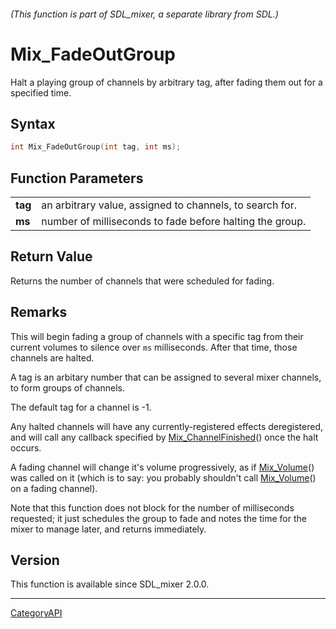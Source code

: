 ###### (This function is part of SDL_mixer, a separate library from SDL.)
# Mix_FadeOutGroup

Halt a playing group of channels by arbitrary tag, after fading them out for a specified time.

## Syntax

```c
int Mix_FadeOutGroup(int tag, int ms);

```

## Function Parameters

|             |                                                          |
| ----------- | -------------------------------------------------------- |
| **tag**     | an arbitrary value, assigned to channels, to search for. |
| **ms**      | number of milliseconds to fade before halting the group. |

## Return Value

Returns the number of channels that were scheduled for fading.

## Remarks

This will begin fading a group of channels with a specific tag from their
current volumes to silence over `ms` milliseconds. After that time, those
channels are halted.

A tag is an arbitary number that can be assigned to several mixer channels,
to form groups of channels.

The default tag for a channel is -1.

Any halted channels will have any currently-registered effects
deregistered, and will call any callback specified by
[Mix_ChannelFinished](Mix_ChannelFinished)() once the halt occurs.

A fading channel will change it's volume progressively, as if
[Mix_Volume](Mix_Volume)() was called on it (which is to say: you probably
shouldn't call [Mix_Volume](Mix_Volume)() on a fading channel).

Note that this function does not block for the number of milliseconds
requested; it just schedules the group to fade and notes the time for the
mixer to manage later, and returns immediately.

## Version

This function is available since SDL_mixer 2.0.0.

----
[CategoryAPI](CategoryAPI)

